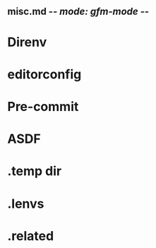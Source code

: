## misc.md -*- mode: gfm-mode -*-
<!--
Summary:

Tags:
-->

# Direnv

# editorconfig

# Pre-commit

# ASDF

# .temp dir

# .lenvs

# .related
